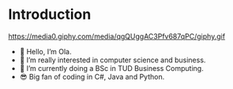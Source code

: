 # Introduction
https://media0.giphy.com/media/qgQUggAC3Pfv687qPC/giphy.gif
- 👋 Hello, I’m Ola.
- 👀 I’m really interested in computer science and business.
- 🌱 I’m currently doing a BSc in TUD Business Computing.
- 😎 Big fan of coding in C#, Java and Python.
